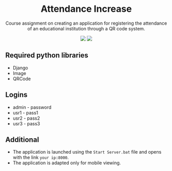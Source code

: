 <h1 align="center">Attendance Increase</h1>
<p align="center">Course assignment on creating an application for registering the attendance of an educational institution through a QR code system.</p>
<p align="center">
  <a href="#"><img src="https://img.shields.io/badge/Requires-Python%203.8+-orange"/></a>
  <a href="https://opensource.org/licenses/gpl-3.0.html"><img src="https://img.shields.io/github/license/ITDarkUFO/AlchemyCraft"/></a>
</p>

## Required python libraries
* Django
* Image
* QRCode

## Logins
* admin - password
* usr1 - pass1
* usr2 - pass2
* usr3 - pass3

## Additional
* The application is launched using the `Start Server.bat` file and opens with the link `your ip:8000`.
* The application is adapted only for mobile viewing.
